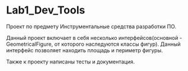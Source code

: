 # Lab1_Dev_Tools
Проект по предмету Инструментальные средства разработки ПО.

Данный проект включает в себя несколько интерфейсов(основной - GeometricalFigure, от которого наследуются классы фигур). Данный интерфейс позволяет находить площадь и периметр фигуры.

Также к проекту написаны тесты и документация.

